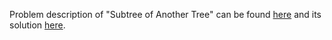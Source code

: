 Problem description of "Subtree of Another Tree" can be found [here](https://leetcode.com/problems/subtree-of-another-tree/) and its solution [here](https://github.com/aurimas13/Solutions-To-Problems/blob/main/LeetCode/Python%20Solutions/Subtree%20of%20Another%20Tree/subtree.py).